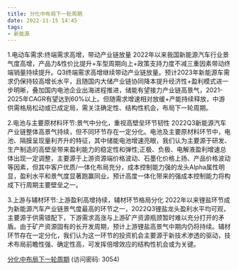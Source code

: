 ```yaml
---
title: 分化中布局下一轮周期
date: 2022-11-15 14:45
tags:
- 新能源
---
```

1.电动车需求:终端需求高增，带动产业链放量
2022年以来我国新能源汽车行业景气度高增，产品力&性价比提升+车型周期向上+政策支持力度不减三重因素带动终端销量持续提升。Q3终端需求高增继续带动产业链放量。预计2023年新能源车需求仍保持较高增长水平，且随国内大储产业链协同降本提升经济性+盈利模式进一步明晰，叠加国内电池企业出海进程推进，储能有望接力产业链高景气，2021-2025年CAGR有望达到60%以上。但随需求增速相对放缓+产能持续释放，中游供需格局松动或已成定局，需关注确定性、结构性机会，布局下一轮周期。
<!-- more -->
2.电池与主要原材料环节:景气中分化，重视高壁垒环节韧性
2022Q3新能源汽车产业链整体高景气持续，但不同环节存在一定分化。电池及主要原材料环节中，电池、隔膜呈现量利齐升的特征，其中储能电池增速亮眼，我们认为主要源于研发、生产制造的高壁垒带来盈利能力的稳定性和弹性;正极、负极、电解液盈利增速总体出现一定调整，主要源于上游资源端价格波动、石墨化价格上扬、产品价格波动等因素，但其中客户优质/一体化布局充分，成本控制能力强的龙头Alpha属性明显，盈利水平和景气度显著跑赢同业。预计高度一体化带来的强成本控制能力将构成下行周期主要壁垒之一。

3.上游与辅材环节:上游盈利高增持续，辅材环节格局分化
2022年以来锂盐环节成为新能源汽车产业链景气度最高的环节之一，2022Q3锂盐龙头盈利水平均可观，主要源于供需错配下，下游需求高涨与上游矿产资源瓶颈暂时难以充分打开的矛盾。由于矿产资源固有的长开发周期，预计上游锂盐高景气中期内仍将持续。辅材环节存在一定分化，我们认为这一环节的投资机会主要源于新技术渗透的驱动，技术布局前瞻性强、确定性高，可发挥倍增效应的结构性机会或为关键。

[分化中布局下一轮周期](https://url12.ctfile.com/f/3948612-723791318-f50a23?p=3054)
(访问密码: 3054)

